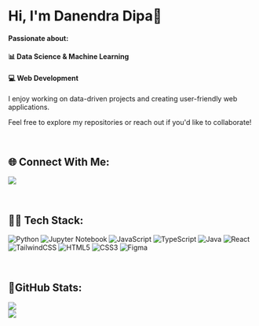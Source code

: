 # Hi, I'm Danendra Dipa👋

#### Passionate about:
#### 📊 Data Science & Machine Learning
#### 💻 Web Development
<p>I enjoy working on data-driven projects and creating user-friendly web applications.</p>
<p>Feel free to explore my repositories or reach out if you'd like to collaborate!</p>

<br/>

## 🌐 Connect With Me:
<a href="https://www.linkedin.com/in/danendradipa/"><img src="https://img.shields.io/badge/linkedin-%230077B5.svg?style=for-the-badge&logo=linkedin&logoColor=white"></a>

<br/>

## 🧑‍💻 Tech Stack:
![Python](https://img.shields.io/badge/python-3670A0?style=for-the-badge&logo=python&logoColor=ffdd54)
![Jupyter Notebook](https://img.shields.io/badge/jupyter-%23FA0F00.svg?style=for-the-badge&logo=jupyter&logoColor=white)
![JavaScript](https://img.shields.io/badge/javascript-%23323330.svg?style=for-the-badge&logo=javascript&logoColor=%23F7DF1E)
![TypeScript](https://img.shields.io/badge/typescript-%23007ACC.svg?style=for-the-badge&logo=typescript&logoColor=white)
![Java](https://img.shields.io/badge/java-%23ED8B00.svg?style=for-the-badge&logo=openjdk&logoColor=white)
![React](https://img.shields.io/badge/react-%2320232a.svg?style=for-the-badge&logo=react&logoColor=%2361DAFB)
![TailwindCSS](https://img.shields.io/badge/tailwindcss-%2338B2AC.svg?style=for-the-badge&logo=tailwind-css&logoColor=white)
![HTML5](https://img.shields.io/badge/html5-%23E34F26.svg?style=for-the-badge&logo=html5&logoColor=white)
![CSS3](https://img.shields.io/badge/css3-%231572B6.svg?style=for-the-badge&logo=css3&logoColor=white)
![Figma](https://img.shields.io/badge/figma-%23F24E1E.svg?style=for-the-badge&logo=figma&logoColor=white)

<br/>

## 📶GitHub Stats:

<img src="https://github-readme-streak-stats.herokuapp.com/?user=danendradipa&theme=dark&hide_border=false" /> <br/>
<img src="https://github-readme-stats.vercel.app/api/top-langs/?username=danendradipa&theme=radical&layout=compact"><br/>

